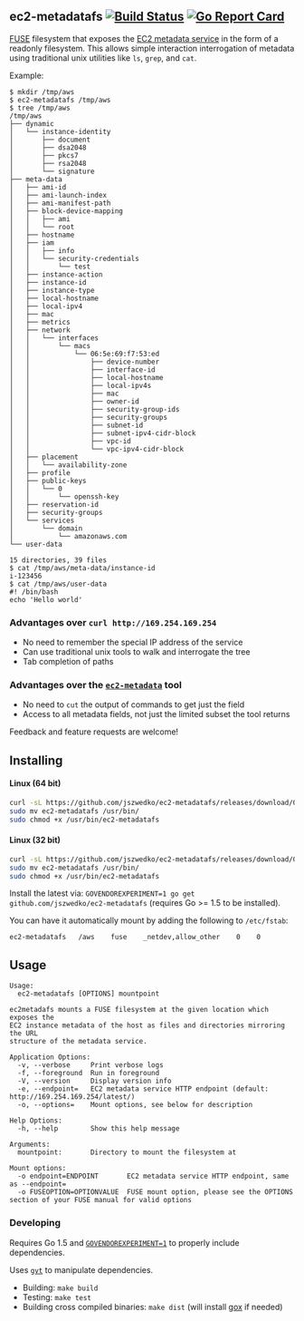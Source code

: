 ## ec2-metadatafs [![Build Status](https://travis-ci.org/jszwedko/ec2-metadatafs.svg?branch=master)](https://travis-ci.org/jszwedko/ec2-metadatafs) [![Go Report Card](https://goreportcard.com/badge/github.com/jszwedko/ec2-metadatafs)](https://goreportcard.com/report/github.com/jszwedko/ec2-metadatafs)

[FUSE](https://github.com/libfuse/libfuse) filesystem that exposes the [EC2
metadata
service](http://docs.aws.amazon.com/AWSEC2/latest/UserGuide/ec2-instance-metadata.html)
in the form of a readonly filesystem. This allows simple interaction
interrogation of metadata using traditional unix utilities like `ls`, `grep`,
and `cat`.

Example:
```
$ mkdir /tmp/aws
$ ec2-metadatafs /tmp/aws
$ tree /tmp/aws
/tmp/aws
├── dynamic
│   └── instance-identity
│       ├── document
│       ├── dsa2048
│       ├── pkcs7
│       ├── rsa2048
│       └── signature
├── meta-data
│   ├── ami-id
│   ├── ami-launch-index
│   ├── ami-manifest-path
│   ├── block-device-mapping
│   │   ├── ami
│   │   └── root
│   ├── hostname
│   ├── iam
│   │   ├── info
│   │   └── security-credentials
│   │       └── test
│   ├── instance-action
│   ├── instance-id
│   ├── instance-type
│   ├── local-hostname
│   ├── local-ipv4
│   ├── mac
│   ├── metrics
│   ├── network
│   │   └── interfaces
│   │       └── macs
│   │           └── 06:5e:69:f7:53:ed
│   │               ├── device-number
│   │               ├── interface-id
│   │               ├── local-hostname
│   │               ├── local-ipv4s
│   │               ├── mac
│   │               ├── owner-id
│   │               ├── security-group-ids
│   │               ├── security-groups
│   │               ├── subnet-id
│   │               ├── subnet-ipv4-cidr-block
│   │               ├── vpc-id
│   │               └── vpc-ipv4-cidr-block
│   ├── placement
│   │   └── availability-zone
│   ├── profile
│   ├── public-keys
│   │   └── 0
│   │       └── openssh-key
│   ├── reservation-id
│   ├── security-groups
│   └── services
│       └── domain
│           └── amazonaws.com
└── user-data

15 directories, 39 files
$ cat /tmp/aws/meta-data/instance-id
i-123456
$ cat /tmp/aws/user-data
#! /bin/bash
echo 'Hello world'
```

### Advantages over `curl http://169.254.169.254`

* No need to remember the special IP address of the service
* Can use traditional unix tools to walk and interrogate the tree
* Tab completion of paths

### Advantages over the [`ec2-metadata`](http://aws.amazon.com/code/1825) tool

* No need to `cut` the output of commands to get just the field
* Access to all metadata fields, not just the limited subset the tool returns

Feedback and feature requests are welcome!

## Installing

#### Linux (64 bit)

```bash
curl -sL https://github.com/jszwedko/ec2-metadatafs/releases/download/0.1.0/linux_amd64 > ec2-metadatafs
sudo mv ec2-metadatafs /usr/bin/
sudo chmod +x /usr/bin/ec2-metadatafs
```

#### Linux (32 bit)

```bash
curl -sL https://github.com/jszwedko/ec2-metadatafs/releases/download/0.1.0/linux_386 > ec2-metadatafs
sudo mv ec2-metadatafs /usr/bin/
sudo chmod +x /usr/bin/ec2-metadatafs
```

Install the latest via: `GOVENDOREXPERIMENT=1 go get
github.com/jszwedko/ec2-metadatafs` (requires Go >= 1.5 to be installed).

You can have it automatically mount by adding the following to `/etc/fstab`:

`ec2-metadatafs   /aws    fuse    _netdev,allow_other    0    0`

## Usage

```
Usage:
  ec2-metadatafs [OPTIONS] mountpoint

ec2metadafs mounts a FUSE filesystem at the given location which exposes the
EC2 instance metadata of the host as files and directories mirroring the URL
structure of the metadata service.

Application Options:
  -v, --verbose     Print verbose logs
  -f, --foreground  Run in foreground
  -V, --version     Display version info
  -e, --endpoint=   EC2 metadata service HTTP endpoint (default: http://169.254.169.254/latest/)
  -o, --options=    Mount options, see below for description

Help Options:
  -h, --help        Show this help message

Arguments:
  mountpoint:       Directory to mount the filesystem at

Mount options:
  -o endpoint=ENDPOINT       EC2 metadata service HTTP endpoint, same as --endpoint=
  -o FUSEOPTION=OPTIONVALUE  FUSE mount option, please see the OPTIONS section of your FUSE manual for valid options
```

### Developing

Requires Go 1.5 and
[`GOVENDOREXPERIMENT=1`](https://docs.google.com/document/d/1Bz5-UB7g2uPBdOx-rw5t9MxJwkfpx90cqG9AFL0JAYo/edit)
to properly include dependencies.

Uses [`gvt`](https://github.com/FiloSottile/gvt) to manipulate dependencies.

- Building: `make build`
- Testing: `make test`
- Building cross compiled binaries: `make dist` (will install
  [gox](https://github.com/mitchellh/gox) if needed)
